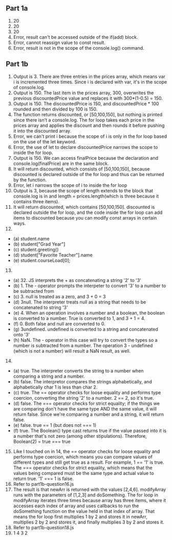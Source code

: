 ## Part 1a
1. 20
2. 20
3. 20
4. Error, result can't be accessed outside of the if(add) block.
5. Error, cannot reassign value to const result.
6. Error, result is not in the scope of the console.log() command.

## Part 1b
1. Output is 3. There are three entries in the prices array, which means var i is incremented three times. Since i is declared with var, it's in the scope of console.log.
2. Output is 150. The last item in the prices array, 300, overwrites the previous discountedPrice value and replaces it with 300*(1-0.5) = 150.
3. Output is 150. The discountedPrice is 150, and discountedPrice * 100 rounded and then divided by 100 is 150.
4. The function returns discounted, or [50,100,150], but nothing is printed since there isn't a console.log. The for loop takes each price in the prices array and applies the discount and then rounds it before pushing it into the discounted array.
5. Error, we can't print i because the scope of i is only in the for loop based on the use of the let keyword.
6. Error, the use of let to declare discountedPrice narrows the scope to inside the for loop.
7. Output is 150. We can access finalPrice because the declaration and console.log(finalPrice) are in the same block.
8. It will return discounted, which consists of [50,100,150], because discounted is declared outside of the for loop and thus can be returned by the function.
9. Error, let i narrows the scope of i to inside the for loop
10. Output is 3, because the scope of length extends to the block that console.log is in and length = prices.length(which is three because it contains three items).
11. It will return discounted, which contains [50,100,150]. discounted is declared outside the for loop, and the code inside the for loop can add items to discounted because you can modify const arrays in certain ways.
12. 
- (a) student.name
- (b) student["Grad Year"]
- (c) student.greeting()
- (d) student["Favorite Teacher"].name
- (e) student.courseLoad[0];
13.  
- (a) 32. JS interprets the + as concatenating a string '2' to '3'
- (b) 1. The - operator prompts the interpeter to convert '3' to a number to be subtracted from
- (c) 3. null is treated as a zero, and 3 + 0 = 3
- (d) 3null. The interpreter treats null as a string that needs to be concatenated to string '3'
- (e) 4. When an operation involves a number and a boolean, the boolean is converted to a number. True is converted to 1, and 3 + 1 = 4.
- (f) 0. Both false and null are converted to 0.
- (g) 3undefined. undefined is converted to a string and concatenated onto '3'
- (h) NaN. The - operator in this case will try to convert the types so a number is subtracted from a number. The operation 3 - undefined (which is not a number) will result a NaN result, as well.
14. 
- (a) true. The interpreter converts the string to a number when comparing a string and a number.
- (b) false. The interpretor compares the strings alphabetically, and alphabetically char 1 is less than char 2.
- (c) true. The == operator checks for loose equality and performs type coercion, converting the string '2' to a number. 2 == 2, so it's true.
- (d) false. The === operator checks for strict equality; if the things we are comparing don't have the same type AND the same value, it will return false. Since we're comparing a number and a string, it will return false.
- (e) false. true == 1 (but does not === 1)
- (f) true. The Boolean() type cast returns true if the value passed into it is a number that's not zero (among other stipulations). Therefore, Boolean(2) = true === true
15. Like I touched on in 14, the == operator checks for loose equality and performs type coercion, which means you can compare values of different types and still get true as a result. For example, 1 == '1' is true. The === operator checks for strict equality, which means that the values being compared must be the same type and actual value to return true. '1' === 1 is false.
16. Refer to part1b-question16.js
17.  The result is that newArr is returned with the values [2,4,6]. modifyArray runs with the parameters of [1,2,3] and doSomething. The for loop in modifyArray iterates three times because array has three items, where it accesses each index of array and uses callbacks to run the doSomething function on the value held in that index of array. That means the for loop first multiplies 1 by 2 and stores it in newArr, multiplies 2 by 2 and stores it, and finally multiplies 3 by 2 and stores it.
18. Refer to part1b-question18.js
19. 1 4 3 2
    
